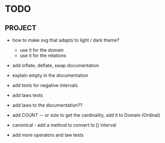 # TODO

## PROJECT

- how to make svg that adapts to light / dark theme?
  - use it for the domain
  - use it for the relations

- add inflate, deflate, swap documentation
- explain empty in the documentation
- add tests for negative intervals
- add laws tests
- add laws to the documentation??
- add COUNT -- or size to get the cardinality, add it to Domain (Ordinal)
- canonical - add a method to convert to [) interval
- add more operators and law tests
